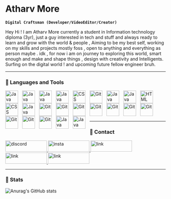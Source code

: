# Atharv More

**`Digital Craftsman (Developer/VideoEditor/Creator)`**

Hey Hi ! I am Atharv More currently a student in Information technology diploma (3yr), just a guy interested in tech and stuff and always ready to learn and grow with the world & people , Aiming to be my best self, working on my skills and projects mostly foss , open to anything and everything as person maybe . idk , for now i am on journey to exploring this world, smart enough and make and shape things , design with creativity and  Intelligents. Surfing on the digital world ! and upcoming future fellow engineer bruh.     

---

### 🧰 Languages and Tools


<img align="left" alt="Java" width="40px" style="padding-right:10px;" src="https://cdn.jsdelivr.net/gh/devicons/devicon/icons/python/python-original.svg"/>
<img align="left" alt="Java" width="40px" style="padding-right:10px;" src="https://cdn.jsdelivr.net/gh/devicons/devicon/icons/flutter/flutter-original.svg"/>
<img align="left" alt="Java" width="40px" style="padding-right:10px;" src="https://cdn.jsdelivr.net/gh/devicons/devicon/icons/dart/dart-original.svg"/>
<img align="left" alt="Java" width="40px" style="padding-right:10px;" src="https://cdn.jsdelivr.net/gh/devicons/devicon/icons/linux/linux-original.svg">
<img align="left" alt="CSS" width="40px" style="padding-right:10px;" src="https://cdn.jsdelivr.net/gh/devicons/devicon/icons/debian/debian-original.svg">
<img align="left" alt="Git" width="40px" style="padding-right:10px;" src="https://cdn.jsdelivr.net/gh/devicons/devicon/icons/vim/vim-original.svg"/>
<img align="left" alt="Java" width="40px" style="padding-right:10px;" src="https://cdn.jsdelivr.net/gh/devicons/devicon/icons/sqlite/sqlite-original.svg"/>
<img align="left" alt="Java" width="40px" style="padding-right:10px;" src="https://cdn.jsdelivr.net/gh/devicons/devicon/icons/javascript/javascript-original.svg">
<img align="left" alt="HTML" width="40px" style="padding-right:10px;" src="https://cdn.jsdelivr.net/gh/devicons/devicon/icons/html5/html5-plain.svg" />
<img align="left" alt="CSS" width="40px" style="padding-right:10px;" src="https://cdn.jsdelivr.net/gh/devicons/devicon/icons/css3/css3-plain.svg"/>
<img align="left" alt="Java" width="40px" style="padding-right:10px;" src="https://www.vectorlogo.zone/logos/firebase/firebase-icon.svg">
<img align="left" alt="Git" width="40px" style="padding-right:10px;" src="https://cdn.jsdelivr.net/gh/devicons/devicon/icons/git/git-original.svg" />
<img align="left" alt="Git" width="40px" style="padding-right:10px;" src="https://cdn.jsdelivr.net/gh/devicons/devicon/icons/nginx/nginx-original.svg"/>
<img align="left" alt="Git" width="40px" style="padding-right:10px;" src="https://cdn.jsdelivr.net/gh/devicons/devicon/icons/figma/figma-original.svg"/>
<img align="left" alt="Git" width="40px" style="padding-right:10px;" src="https://cdn.jsdelivr.net/gh/devicons/devicon/icons/android/android-plain-wordmark.svg"/>
<img align="left" alt="Git" width="40px" style="padding-right:10px;" src="https://cdn.jsdelivr.net/gh/devicons/devicon/icons/androidstudio/androidstudio-original.svg"/>

<br><br/>
<img align="left" alt="Git" width="40px" style="padding-right:10px;" src="https://www.vectorlogo.zone/logos/tensorflow/tensorflow-icon.svg"/>
<img align="left" alt="Git" width="40px" style="padding-right:10px;" src="https://cdn.jsdelivr.net/gh/devicons/devicon/icons/php/php-original.svg"/>
<img align="left" alt="Git" width="40px" style="padding-right:10px;" src="https://cdn.jsdelivr.net/gh/devicons/devicon/icons/vscode/vscode-original.svg"/>
<img align="left" alt="Git" width="40px" style="padding-right:10px;" src="https://cdn.jsdelivr.net/gh/devicons/devicon/icons/c/c-original.svg"/>
<img align="left" alt="Git" width="40px" style="padding-right:10px;" src="https://cdn.jsdelivr.net/gh/devicons/devicon/icons/gradle/gradle-plain.svg"/>
<img align="left" alt="Java" width="40px" style="padding-right:10px;" src="https://cdn.jsdelivr.net/gh/devicons/devicon/icons/django/django-plain.svg">
<img align="left" alt="Java" width="40px" style="padding-right:10px;" src="https://cdn.jsdelivr.net/gh/devicons/devicon/icons/bash/bash-original.svg"/>
<!--img align="left" alt="Java" width="40px" style="padding-right:10px;" src="https://cdn.jsdelivr.net/gh/devicons/devicon/icons/jupyter/jupyter-original.svg"/-->
<br><br/>

---

### 💬 Contact

<a href="https://discord.com/users/77963055128693964" rel="nofollow"> <img src="https://img.shields.io/badge/Discord-5865F2?style=for-the-badge&logo=discord&logoColor=white" alt="discord" style="max-width: 100%" width="130" height="35"> </a>
<a href="https://www.instagram.com/atharv_more3/" rel="nofollow"> <img src="https://img.shields.io/badge/Instagram-E4405F?style=for-the-badge&logo=instagram&logoColor=white" alt="insta" style="max-width: 100%;" width="130" height="35"> </a>
<a href="https://www.linkedin.com/in/atharv-more-409a5a240/" rel="nofollow"><img src="https://img.shields.io/badge/LinkedIn-0077B5?style=for-the-badge&logo=linkedin&logoColor=white" alt="link" style="max-width: 100%" width="130" height="35"/> </a>
<a href="https://twitter.com/AtharvM46335572" rel="nofollow"><img src="https://img.shields.io/badge/Twitter-1DA1F2?style=for-the-badge&logo=twitter&logoColor=white" alt="link" style="max-width: 100%" width="130" height="35"/> </a>
<a href="https://medium.com/@atharvmore20" rel="nofollow"><img src="https://img.shields.io/badge/Medium-12100E?style=for-the-badge&logo=medium&logoColor=white" alt="link" style="max-width: 100%" width="130" height="35"/> </a>

---

### 🔰 Stats

![Anurag's GitHub stats](https://github-readme-stats.vercel.app/api?username=inline-arc&show_icons=true&theme=ocean_dark)






